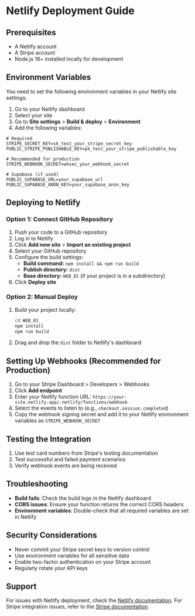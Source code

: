 # Netlify Deployment Guide

## Prerequisites
- A Netlify account
- A Stripe account
- Node.js 18+ installed locally for development

## Environment Variables

You need to set the following environment variables in your Netlify site settings:

1. Go to your Netlify dashboard
2. Select your site
3. Go to **Site settings** > **Build & deploy** > **Environment**
4. Add the following variables:

```
# Required
STRIPE_SECRET_KEY=sk_test_your_stripe_secret_key
PUBLIC_STRIPE_PUBLISHABLE_KEY=pk_test_your_stripe_publishable_key

# Recommended for production
STRIPE_WEBHOOK_SECRET=whsec_your_webhook_secret

# Supabase (if used)
PUBLIC_SUPABASE_URL=your_supabase_url
PUBLIC_SUPABASE_ANON_KEY=your_supabase_anon_key
```

## Deploying to Netlify

### Option 1: Connect GitHub Repository
1. Push your code to a GitHub repository
2. Log in to Netlify
3. Click **Add new site** > **Import an existing project**
4. Select your GitHub repository
5. Configure the build settings:
   - **Build command:** `npm install && npm run build`
   - **Publish directory:** `dist`
   - **Base directory:** `WEB_01` (if your project is in a subdirectory)
6. Click **Deploy site**

### Option 2: Manual Deploy
1. Build your project locally:
   ```bash
   cd WEB_01
   npm install
   npm run build
   ```
2. Drag and drop the `dist` folder to Netlify's dashboard

## Setting Up Webhooks (Recommended for Production)

1. Go to your Stripe Dashboard > Developers > Webhooks
2. Click **Add endpoint**
3. Enter your Netlify function URL: `https://your-site.netlify.app/.netlify/functions/webhook`
4. Select the events to listen to (e.g., `checkout.session.completed`)
5. Copy the webhook signing secret and add it to your Netlify environment variables as `STRIPE_WEBHOOK_SECRET`

## Testing the Integration

1. Use test card numbers from Stripe's testing documentation
2. Test successful and failed payment scenarios
3. Verify webhook events are being received

## Troubleshooting

- **Build fails**: Check the build logs in the Netlify dashboard
- **CORS issues**: Ensure your function returns the correct CORS headers
- **Environment variables**: Double-check that all required variables are set in Netlify

## Security Considerations

- Never commit your Stripe secret keys to version control
- Use environment variables for all sensitive data
- Enable two-factor authentication on your Stripe account
- Regularly rotate your API keys

## Support

For issues with Netlify deployment, check the [Netlify documentation](https://docs.netlify.com/).
For Stripe integration issues, refer to the [Stripe documentation](https://stripe.com/docs).
